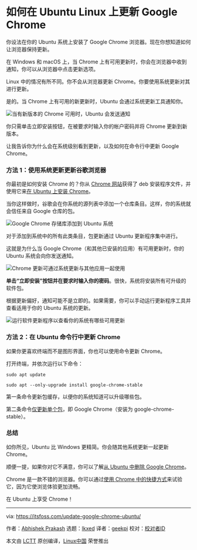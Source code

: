 [#]: subject: "How to Update Google Chrome on Ubuntu Linux"
[#]: via: "https://itsfoss.com/update-google-chrome-ubuntu/"
[#]: author: "Abhishek Prakash https://itsfoss.com/"
[#]: collector: "lkxed"
[#]: translator: "geekpi"
[#]: reviewer: " "
[#]: publisher: " "
[#]: url: " "

如何在 Ubuntu Linux 上更新 Google Chrome
======
你设法在你的 Ubuntu 系统上安装了 Google Chrome 浏览器。现在你想知道如何让浏览器保持更新。

在 Windows 和 macOS 上，当 Chrome 上有可用更新时，你会在浏览器中收到通知，你可以从浏览器中点击更新选项。

Linux 中的情况有所不同。你不会从浏览器更新 Chrome。你要使用系统更新对其进行更新。

是的。当 Chrome 上有可用的新更新时，Ubuntu 会通过系统更新工具通知你。

![当有新版本的 Chrome 可用时，Ubuntu 会发送通知][1]

你只需单击立即安装按钮，在被要求时输入你的帐户密码并将 Chrome 更新到新版本。

让我告诉你为什么会在系统级别看到更新，以及如何在命令行中更新 Google Chrome。

### 方法 1：使用系统更新更新谷歌浏览器

你最初是如何安装 Chrome 的？你从 [Chrome 网站][2]获得了 deb 安装程序文件，并使用它来[在 Ubuntu 上安装 Chrome][3]。

当你这样做时，谷歌会在你系统的源列表中添加一个仓库条目。这样，你的系统就会信任来自 Google 仓库的包。

![Google Chrome 存储库添加到 Ubuntu 系统][4]

对于添加到系统中的所有此类条目，包更新通过 Ubuntu 更新程序集中进行。

这就是为什么当 Google Chrome（和其他已安装的应用）有可用更新时，你的 Ubuntu 系统会向你发送通知。

![Chrome 更新可通过系统更新与其他应用一起使用][5]

**单击“立即安装”按钮并在要求时输入你的密码**。很快，系统将安装所有可升级的软件包。

根据更新偏好，通知可能不是立即的。如果需要，你可以手动运行更新程序工具并查看适用于你的 Ubuntu 系统的更新。

![运行软件更新程序以查看你的系统有哪些可用更新][6]

### 方法 2：在 Ubuntu 命令行中更新 Chrome

如果你更喜欢终端而不是图形界面，你也可以使用命令更新 Chrome。

打开终端，并依次运行以下命令：

```
sudo apt update

sudo apt --only-upgrade install google-chrome-stable
```

第一条命令更新包缓存，以便你的系统知道可以升级哪些包。

第二条命令[仅更新单个包][7]，即 Google Chrome（安装为 google-chrome-stable）。

### 总结

如你所见，Ubuntu 比 Windows 更精简。你会随其他系统更新一起更新 Chrome。

顺便一提，如果你对它不满意，你可以了解[从 Ubuntu 中删除 Google Chrome][8]。

Chrome 是一款不错的浏览器。你可以通过[使用 Chrome 中的快捷方式][9]来试验它，因为它使浏览体验更加流畅。

在 Ubuntu 上享受 Chrome！

--------------------------------------------------------------------------------

via: https://itsfoss.com/update-google-chrome-ubuntu/

作者：[Abhishek Prakash][a]
选题：[lkxed][b]
译者：[geekpi](https://github.com/geekpi)
校对：[校对者ID](https://github.com/校对者ID)

本文由 [LCTT](https://github.com/LCTT/TranslateProject) 原创编译，[Linux中国](https://linux.cn/) 荣誉推出

[a]: https://itsfoss.com/
[b]: https://github.com/lkxed
[1]: https://itsfoss.com/wp-content/uploads/2021/06/chrome-edge-update-ubuntu.png
[2]: https://www.google.com/chrome/
[3]: https://itsfoss.com/install-chrome-ubuntu/
[4]: https://itsfoss.com/wp-content/uploads/2021/06/google-chrome-repo-ubuntu.png
[5]: https://itsfoss.com/wp-content/uploads/2021/06/chrome-edge-update-ubuntu.png
[6]: https://itsfoss.com/wp-content/uploads/2022/04/software-updater-ubuntu-22-04.jpg
[7]: https://itsfoss.com/apt-upgrade-single-package/
[8]: https://itsfoss.com/uninstall-chrome-from-ubuntu/
[9]: https://itsfoss.com/google-chrome-shortcuts/